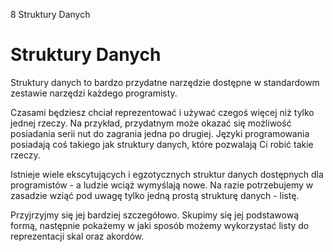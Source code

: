 8 Struktury Danych

# Struktury Danych

Struktury danych to bardzo przydatne narzędzie dostępne w standardowm 
zestawie narzędzi każdego programisty.

Czasami będziesz chciał reprezentować i używać czegoś więcej niż 
tylko jednej rzeczy. Na przykład, przydatnym może okazać się możliwość 
posiadania serii nut do zagrania jedna po drugiej. Języki programowania 
posiadają coś takiego jak struktury danych, które pozwalają Ci robić 
takie rzeczy.

Istnieje wiele ekscytujących i egzotycznych struktur danych dostępnych 
dla programistów - a ludzie wciąż wymyślają nowe. Na razie potrzebujemy
w zasadzie wziąć pod uwagę tylko jedną prostą strukturę danych - listę. 

Przyjrzyjmy się jej bardziej szczegółowo. Skupimy się jej podstawową 
formą, następnie pokażemy w jaki sposób możemy wykorzystać listy 
do reprezentacji skal oraz akordów.
